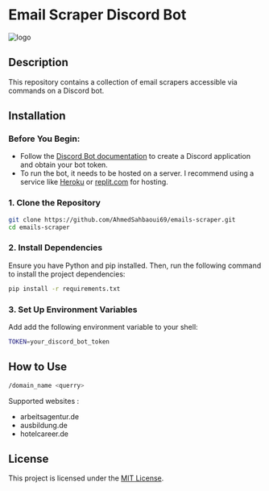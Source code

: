 # Email Scraper Discord Bot
![logo](https://external-content.duckduckgo.com/iu/?u=https%3A%2F%2Flogodownload.org%2Fwp-content%2Fuploads%2F2017%2F11%2Fdiscord-logo-16.png&f=1&nofb=1&ipt=89abe9fb5a1e89f622024e2e9a0b89f1e1e75e8e0d64785678bba4f98b2d9cb4&ipo=images)

## Description

This repository contains a collection of email scrapers accessible via commands on a Discord bot.

## Installation

### Before You Begin:
- Follow the [Discord Bot documentation](https://discord.com/developers/docs/intro) to create a Discord application and obtain your bot token.
- To run the bot, it needs to be hosted on a server. I recommend using a service like [Heroku](https://www.heroku.com/) or [replit.com](https://replit.com/~) for hosting.



### 1. Clone the Repository

```bash
git clone https://github.com/AhmedSahbaoui69/emails-scraper.git
cd emails-scraper
```
### 2. Install Dependencies

Ensure you have Python and pip installed. Then, run the following command to install the project dependencies:

```bash
pip install -r requirements.txt
```

### 3. Set Up Environment Variables

Add add the following environment variable to your shell:

```bash
TOKEN=your_discord_bot_token
```

## How to Use

```bash
/domain_name <querry>
```
Supported websites :
- arbeitsagentur.de
- ausbildung.de
- hotelcareer.de

## License

This project is licensed under the [MIT License](LICENSE).
